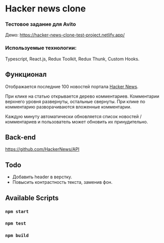 # Hacker news clone

### Тестовое задание для Avito

Демо: https://hacker-news-clone-test-project.netlify.app/

### Используемые технологии:

Typescript, React.js, Redux Toolkit, Redux Thunk, Custom Hooks.

## Функционал

Отображается последние 100 новостей портала [Hacker News](https://news.ycombinator.com/).

При клике на статью открывается дерево комментариев.
Комментарии верхнего уровня развернуты, остальные свернуты.
При клике по комментарию разворачиваются вложенные комментарии.

Каждую минуту автоматически обновляется список новостей / комментариев 
и пользователь может обновить их принудительно.

## Back-end

https://github.com/HackerNews/API

## Todo
* Добавить header в верстку.
* Повысить контрастность текста, заменив фон.

## Available Scripts

### `npm start`

### `npm test`

### `npm build`

